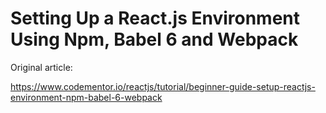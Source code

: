 # Setting Up a React.js Environment Using Npm, Babel 6 and Webpack

Original article:

https://www.codementor.io/reactjs/tutorial/beginner-guide-setup-reactjs-environment-npm-babel-6-webpack

